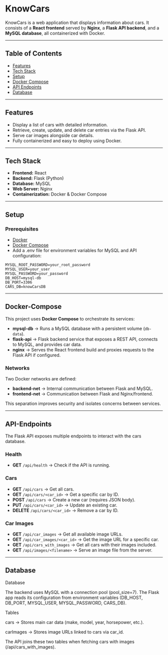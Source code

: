 # KnowCars

KnowCars is a web application that displays information about cars. It consists of a **React frontend** served by **Nginx**, a **Flask API backend**, and a **MySQL database**, all containerized with Docker.

---

## Table of Contents

- [Features](#features)
- [Tech Stack](#tech-stack)
- [Setup](#setup)
- [Docker Compose](#docker-compose)
- [API Endpoints](#api-endpoints)
- [Database](#database)

---

## Features

- Display a list of cars with detailed information.
- Retrieve, create, update, and delete car entries via the Flask API.
- Serve car images alongside car details.
- Fully containerized and easy to deploy using Docker.

---

## Tech Stack

- **Frontend:** React
- **Backend:** Flask (Python)
- **Database:** MySQL
- **Web Server:** Nginx
- **Containerization:** Docker & Docker Compose

---

## Setup

### Prerequisites

- [Docker](https://www.docker.com/get-started)
- [Docker Compose](https://docs.docker.com/compose/install/)
- Add a .env file for environment variables for MySQL and API configuration:

```env
MYSQL_ROOT_PASSWORD=your_root_password
MYSQL_USER=your_user
MYSQL_PASSWORD=your_password
DB_HOST=mysql-db
DB_PORT=3306
CARS_DB=knowCarsDB
```

---

## Docker-Compose

This project uses **Docker Compose** to orchestrate its services:

- **mysql-db** → Runs a MySQL database with a persistent volume (`db-data`).
- **flask-api** → Flask backend service that exposes a REST API, connects to MySQL, and provides car data.
- **nginx** → Serves the React frontend build and proxies requests to the Flask API if configured.

### Networks

Two Docker networks are defined:

- **backend-net** → Internal communication between Flask and MySQL.
- **frontend-net** → Communication between Flask and Nginx/frontend.

This separation improves security and isolates concerns between services.

---

## API-Endpoints

The Flask API exposes multiple endpoints to interact with the cars database.

### Health
- **GET** `/api/health` → Check if the API is running.

### Cars
- **GET** `/api/cars` → Get all cars.  
- **GET** `/api/cars/<car_id>` → Get a specific car by ID.  
- **POST** `/api/cars` → Create a new car (requires JSON body).  
- **PUT** `/api/cars/<car_id>` → Update an existing car.  
- **DELETE** `/api/cars/<car_id>` → Remove a car by ID.  

### Car Images
- **GET** `/api/car_images` → Get all available image URLs.  
- **GET** `/api/car_images/<car_id>` → Get the image URL for a specific car.  
- **GET** `/api/cars_with_images` → Get all cars with their images included.  
- **GET** `/api/images/<filename>` → Serve an image file from the server.

 ---

 ## Database

 Database

The backend uses MySQL with a connection pool (pool_size=7).
The Flask app reads its configuration from environment variables (DB_HOST, DB_PORT, MYSQL_USER, MYSQL_PASSWORD, CARS_DB).

Tables

cars → Stores main car data (make, model, year, horsepower, etc.).

carImages → Stores image URLs linked to cars via car_id.

The API joins these two tables when fetching cars with images (/api/cars_with_images).

